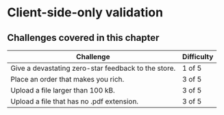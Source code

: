 # Client-side-only validation

## Challenges covered in this chapter

| Challenge | Difficulty |
| --------- | ---------- |
| Give a devastating zero-star feedback to the store. | 1 of 5 |
| Place an order that makes you rich. | 3 of 5 |
| Upload a file larger than 100 kB. | 3 of 5 |
| Upload a file that has no .pdf extension. | 3 of 5 |
